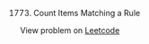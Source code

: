 1773. Count Items Matching a Rule

View problem on [Leetcode](https://leetcode.com/problems/count-items-matching-a-rule/description/)